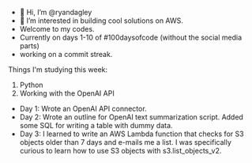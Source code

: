 - 👋 Hi, I’m @ryandagley
- 👀 I’m interested in building cool solutions on AWS.
- Welcome to my codes.
- Currently on days 1-10 of #100daysofcode (without the social media parts)
- working on a commit streak.

Things I'm studying this week:
1. Python
2. Working with the OpenAI API

<!---
ryandagley/ryandagley is a ✨ special ✨ repository because its `README.md` (this file) appears on your GitHub profile.
You can click the Preview link to take a look at your changes.
--->

- Day 1: Wrote an OpenAI API connector.
- Day 2: Wrote an outline for OpenAI text summarization script.  Added some SQL for writing a table with dummy data.
- Day 3: I learned to write an AWS Lambda function that checks for S3 objects older than 7 days and e-mails me a list.  I was specifically curious to learn how to use S3 objects with s3.list_objects_v2.
